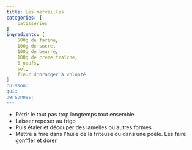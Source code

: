 ```yaml
---
title: Les merveilles
categories: [
    patisseries
]
ingredients: [
    500g de farine,
    100g de sucre,
    100g de beurre,
    100g de crème fraîche,
    6 oeufs,
    sel,
    fleur d'oranger à volonté
]
cuisson: 
qui: 
personnes: 
---
```


* Pétrir le tout pas trop longtemps tout ensemble
* Laisser reposer au frigo
* Puis étaler et découper des lamelles ou autres formes
* Mettre à frire dans l'huile de la friteuse ou dans une poële. Les faire gonffler et dorer